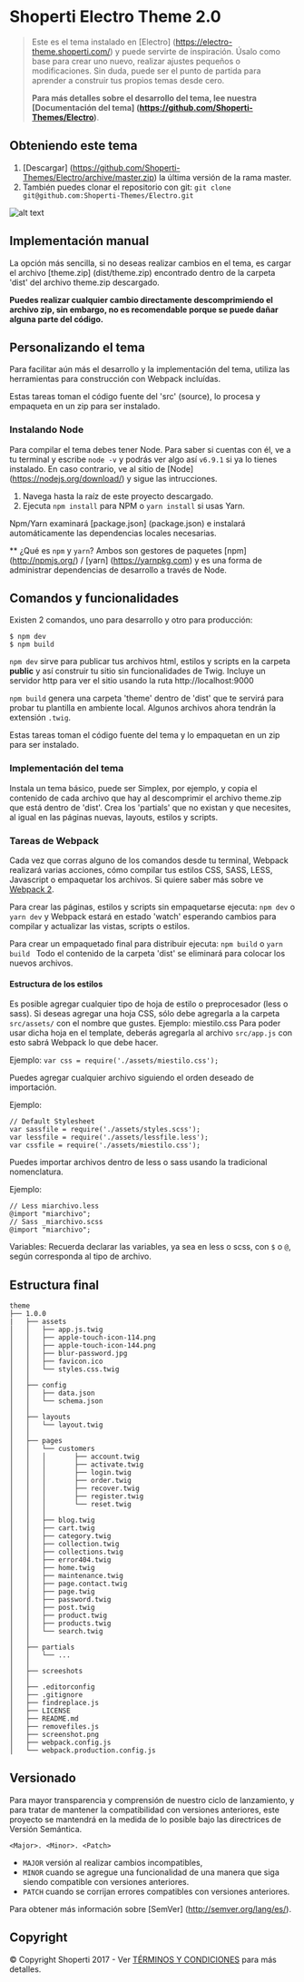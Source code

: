 # Shoperti Electro Theme 2.0
> Este es el tema instalado en [Electro] (https://electro-theme.shoperti.com/) y puede servirte de inspiración. Úsalo como base para crear uno nuevo, realizar ajustes pequeños o modificaciones. Sin duda, puede ser el punto de partida para aprender a construir tus propios temas desde cero.
>
> **Para más detalles sobre el desarrollo del tema, lee nuestra [Documentación del tema] (https://github.com/Shoperti-Themes/Electro)**.

## Obteniendo este tema
1. [Descargar] (https://github.com/Shoperti-Themes/Electro/archive/master.zip) la última versión de la rama master.
2. También puedes clonar el repositorio con git: `git clone git@github.com:Shoperti-Themes/Electro.git`

![alt text](https://raw.githubusercontent.com/Shoperti-Themes/Electro/master/screenshot.png "Screeshot")

## Implementación manual
La opción más sencilla, si no deseas realizar cambios en el tema, es cargar el archivo [theme.zip] (dist/theme.zip) encontrado dentro de la carpeta 'dist' del archivo theme.zip descargado.

**Puedes realizar cualquier cambio directamente descomprimiendo el archivo zip, sin embargo, no es recomendable porque se puede dañar alguna parte del código.**

## Personalizando el tema

Para facilitar aún más el desarrollo y la implementación del tema, utiliza las herramientas para construcción con Webpack incluídas.

Estas tareas toman el código fuente del 'src' (source), lo procesa y empaqueta en un zip para ser instalado.

### Instalando Node

Para compilar el tema debes tener Node. Para saber si cuentas con él, ve a tu terminal y escribe `node -v` y podrás ver algo así `v6.9.1` si ya lo tienes instalado. En caso contrario, ve al sitio de [Node] (https://nodejs.org/download/) y sigue las intrucciones.

1. Navega hasta la raíz de este proyecto descargado.
2. Ejecuta `npm install` para NPM o `yarn install` si usas Yarn.

Npm/Yarn examinará [package.json] (package.json) e instalará automáticamente las dependencias locales necesarias.

** ¿Qué es `npm` y `yarn`? Ambos son gestores de paquetes [npm] (http://npmjs.org/) / [yarn] (https://yarnpkg.com) y es una forma de administrar dependencias de desarrollo a través de Node.

## Comandos y funcionalidades

Existen 2 comandos, uno para desarrollo y otro para producción:

```
$ npm dev
$ npm build
```

```npm dev``` sirve para publicar tus archivos html, estilos y scripts en la carpeta **public** y así construir tu sitio sin funcionalidades de Twig. Incluye un servidor http para ver el sitio usando la ruta http://localhost:9000

```npm build``` genera una carpeta 'theme' dentro de 'dist' que te servirá para probar tu plantilla en ambiente local. Algunos archivos ahora tendrán la extensión ```.twig```.

Estas tareas toman el código fuente del tema y lo empaquetan en un zip para ser instalado.

### Implementación del tema

Instala un tema básico, puede ser Simplex, por ejemplo, y copia el contenido de cada archivo que hay al descomprimir el archivo theme.zip que está dentro de 'dist'.
Crea los 'partials' que no existan y que necesites, al igual en las páginas nuevas, layouts, estilos y scripts.

### Tareas de Webpack
Cada vez que corras alguno de los comandos desde tu terminal, Webpack realizará varias acciones, cómo compilar tus estilos CSS, SASS, LESS, Javascript o empaquetar los archivos.
Si quiere saber más sobre ve [Webpack 2](https://webpack.js.org/).

Para crear las páginas, estilos y scripts sin empaquetarse ejecuta: `npm dev` o `yarn dev` y Webpack estará en estado 'watch' esperando cambios para compilar y actualizar las vistas, scripts o estilos.

Para crear un empaquetado final para distribuir ejecuta: `npm build` o `yarn build `
Todo el contenido de la carpeta 'dist' se eliminará para colocar los nuevos archivos.

#### Estructura de los estilos

Es posible agregar cualquier tipo de hoja de estilo o preprocesador (less o sass).
Si deseas agregar una hoja CSS, sólo debe agregarla a la carpeta ```src/assets/``` con el nombre que gustes.
Ejemplo: miestilo.css
Para poder usar dicha hoja en el template, deberás agregarla al archivo ```src/app.js``` con esto sabrá Webpack lo que debe hacer.

Ejemplo:
```var css = require('./assets/miestilo.css');```

Puedes agregar cualquier archivo siguiendo el orden deseado de importación.

Ejemplo:

```
// Default Stylesheet
var sassfile = require('./assets/styles.scss');
var lessfile = require('./assets/lessfile.less');
var cssfile = require('./assets/miestilo.css');

```
Puedes importar archivos dentro de less o sass usando la tradicional nomenclatura.

Ejemplo:

```
// Less miarchivo.less
@import "miarchivo";
// Sass _miarchivo.scss
@import "miarchivo";
```

Variables:
Recuerda declarar las variables, ya sea en less o scss, con ```$``` o ```@```, según corresponda al tipo de archivo.


## Estructura final

```
theme
├── 1.0.0
|   ├── assets
│   │   ├── app.js.twig
│   │   ├── apple-touch-icon-114.png
│   │   ├── apple-touch-icon-144.png
│   │   ├── blur-password.jpg
│   │   ├── favicon.ico
│   │   └── styles.css.twig
│   │
│   ├── config
│   │   ├── data.json
│   │   └── schema.json
│   │
│   ├── layouts
│   │   └── layout.twig
│   │
│   ├── pages
│   │   └── customers
│   │   │		├── account.twig
│   │   │		├── activate.twig
│   │   │		├── login.twig
│   │   │		├── order.twig
│   │   │		├── recover.twig
│   │   │		├── register.twig
│   │   │		└── reset.twig
│   │   │
│   │   ├── blog.twig
│   │   ├── cart.twig
│   │   ├── category.twig
│   │   ├── collection.twig
│   │   ├── collections.twig
│   │   ├── error404.twig
│   │   ├── home.twig
│   │   ├── maintenance.twig
│   │   ├── page.contact.twig
│   │   ├── page.twig
│   │   ├── password.twig
│   │   ├── post.twig
│   │   ├── product.twig
│   │   ├── products.twig
│   │   └── search.twig
│   │
│   ├── partials
│   │   └── ...
│   │
│   ├── screeshots
│   │
│   ├── .editorconfig
│   ├── .gitignore
│   ├── findreplace.js
│   ├── LICENSE
│   ├── README.md
│   ├── removefiles.js
│   ├── screenshot.png
│   ├── webpack.config.js
│   └── webpack.production.config.js

```

## Versionado

Para mayor transparencia y comprensión de nuestro ciclo de lanzamiento, y para tratar de mantener la compatibilidad con versiones anteriores, este proyecto se mantendrá en la medida de lo posible bajo las directrices de Versión Semántica.

`<Major>. <Minor>. <Patch>`

* `MAJOR` versión al realizar cambios incompatibles,
* `MINOR` cuando se agregue una funcionalidad de una manera que siga siendo compatible con versiones anteriores.
* `PATCH` cuando se corrijan errores compatibles con versiones anteriores.

Para obtener más información sobre [SemVer] (http://semver.org/lang/es/).


## Copyright

&copy; Copyright Shoperti 2017 - Ver [TÉRMINOS Y CONDICIONES](https://www.shoperti.com/terminos-y-condiciones) para más detalles.
